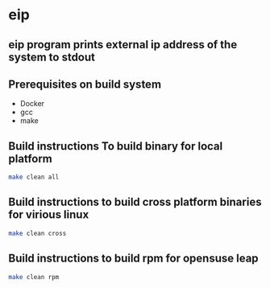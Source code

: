 # eip
## eip program prints external ip address of the system to stdout  

## Prerequisites on build system
- Docker
- gcc
- make

##  Build instructions To build binary for local platform
```sh
make clean all
```

##  Build instructions to build cross platform binaries for virious linux
```sh
make clean cross
```

##  Build instructions to build rpm for opensuse leap
```sh
make clean rpm
```